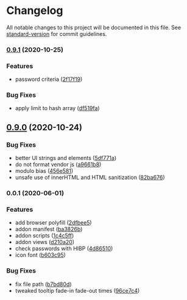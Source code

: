 # Changelog

All notable changes to this project will be documented in this file. See [standard-version](https://github.com/conventional-changelog/standard-version) for commit guidelines.

### [0.9.1](https://github.com/msanguineti/passo/compare/v0.9.0...v0.9.1) (2020-10-25)

### Features

- password criteria ([2f17f19](https://github.com/msanguineti/passo/commit/2f17f1985dfe089b284a03beae12d6343679e503))

### Bug Fixes

- apply limit to hash array ([df519fa](https://github.com/msanguineti/passo/commit/df519fa555d6d94ae1305b106b36594eb371684e))

## [0.9.0](https://github.com/msanguineti/passo/compare/v0.0.1...v0.9.0) (2020-10-24)

### Bug Fixes

- better UI strings and elements ([5df771a](https://github.com/msanguineti/passo/commit/5df771ad4cc92fa0baebd3f43fe566bbde2db15c))
- do not format vendor js ([a9661b8](https://github.com/msanguineti/passo/commit/a9661b8fbcbbf48aa89a6cc6899328910ac8c3f7))
- modulo bias ([456e581](https://github.com/msanguineti/passo/commit/456e58137562b1a8d6a9c1508187fcc8686f49a4))
- unsafe use of innerHTML and HTML sanitization ([82ba676](https://github.com/msanguineti/passo/commit/82ba676c7ec26d07a169e91a4ab140fb1a58c97a))

### 0.0.1 (2020-06-01)

### Features

- add browser polyfill ([2dfbee5](https://github.com/msanguineti/passo/commit/2dfbee5e54fe57738534f0db5ed521a2889536b8))
- addon manifest ([ba3826b](https://github.com/msanguineti/passo/commit/ba3826b7cc0ea600340e7e3fadd9f51255774cf0))
- addon scripts ([1c4c5ff](https://github.com/msanguineti/passo/commit/1c4c5ff766d43785c3453dbff60268846b1959b8))
- addon views ([d210a20](https://github.com/msanguineti/passo/commit/d210a20107ef45e9b8092b63cf77d9e873272f6d))
- check passwords with HIBP ([4d86510](https://github.com/msanguineti/passo/commit/4d86510d36fec902a092f56ff8a20b38f4f589d6))
- icon font ([b603c95](https://github.com/msanguineti/passo/commit/b603c95b1363030a6dbb709687de7ae3acf43a54))

### Bug Fixes

- fix file path ([b7bd80d](https://github.com/msanguineti/passo/commit/b7bd80d910b439046a54e2ca3d92f3eef0f4ea00))
- tweaked tooltip fade-in fade-out times ([96ce7c4](https://github.com/msanguineti/passo/commit/96ce7c4c1a613f7b5119676077c8d398a7991eee))
